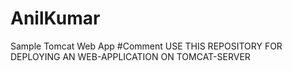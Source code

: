 # AnilKumar
Sample Tomcat Web App
#Comment
USE THIS REPOSITORY FOR DEPLOYING AN WEB-APPLICATION ON TOMCAT-SERVER